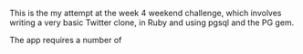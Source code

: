 This is the my attempt at the week 4 weekend challenge, which involves writing a very basic Twitter clone, in Ruby and using pgsql and the PG gem.

The app requires a number of 